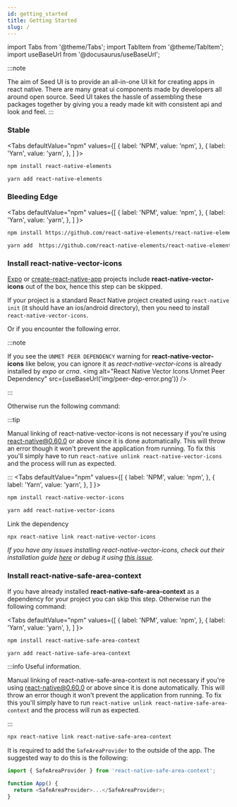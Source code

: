 ```yaml
---
id: getting_started
title: Getting Started
slug: /
---
```


import Tabs from '@theme/Tabs';
import TabItem from '@theme/TabItem';
import useBaseUrl from '@docusaurus/useBaseUrl';

:::note

The aim of Seed UI is to provide an all-in-one UI kit for creating
apps in react native. There are many great ui components made by developers all
around open source. Seed UI takes the hassle of assembling these
packages together by giving you a ready made kit with consistent api and look
and feel.
:::

### Stable

<Tabs
defaultValue="npm"
values={[
{ label: 'NPM', value: 'npm', },
{ label: 'Yarn', value: 'yarn', },
]
}>
<TabItem value="npm">

```bash
npm install react-native-elements
```

</TabItem>
<TabItem value="yarn">

```bash
yarn add react-native-elements
```

</TabItem>
</Tabs>

### Bleeding Edge

<Tabs
defaultValue="npm"
values={[
{ label: 'NPM', value: 'npm', },
{ label: 'Yarn', value: 'yarn', },
]
}>
<TabItem value="npm">

```bash
npm install https://github.com/react-native-elements/react-native-elements#dist
```

</TabItem>
<TabItem value="yarn">

```bash
yarn add  https://github.com/react-native-elements/react-native-elements#dist
```

</TabItem>
</Tabs>

### Install react-native-vector-icons

[Expo](https://expo.io) or
[create-react-native-app](https://github.com/react-community/create-react-native-app)
projects include **react-native-vector-icons** out of the box, hence this step can be skipped.

If your project is a standard React Native project created using
`react-native init` (it should have an ios/android directory), then you need to install `react-native-vector-icons`.

Or if you encounter the following error.

:::note

If you see the `UNMET PEER DEPENDENCY` warning for **react-native-vector-icons** like below, you can ignore it as _react-native-vector-icons_ is already installed by _expo_ or _crna_.
<img alt="React Native Vector Icons Unmet Peer Dependency" src={useBaseUrl('img/peer-dep-error.png')} />

:::

Otherwise run the following command:

:::tip

Manual linking of react-native-vector-icons is not necessary if you're using react-native@0.60.0 or above since it is done automatically. This will throw an error though it won't prevent the application from running. To fix this you'll simply have to run `react-native unlink react-native-vector-icons` and the process will run as expected.

:::
<Tabs
defaultValue="npm"
values={[
{ label: 'NPM', value: 'npm', },
{ label: 'Yarn', value: 'yarn', },
]
}>
<TabItem value="npm">

```bash
npm install react-native-vector-icons
```

</TabItem>
<TabItem value="yarn">

```bash
yarn add react-native-vector-icons
```

</TabItem>
</Tabs>

Link the dependency

```bash
npx react-native link react-native-vector-icons
```

_If you have any issues installing react-native-vector-icons, check out their
installation guide
[here](https://github.com/oblador/react-native-vector-icons#installation) or
debug it using
[this issue](https://github.com/react-native-elements/react-native-elements/issues/503)._

### Install react-native-safe-area-context

If you have already installed **react-native-safe-area-context** as a dependency for
your project you can skip this step. Otherwise run the following command:

<Tabs
defaultValue="npm"
values={[
{ label: 'NPM', value: 'npm', },
{ label: 'Yarn', value: 'yarn', },
]
}>
<TabItem value="npm">

```bash
npm install react-native-safe-area-context
```

</TabItem>
<TabItem value="yarn">

```bash
yarn add react-native-safe-area-context
```

</TabItem>
</Tabs>

:::info Useful information.

Manual linking of react-native-safe-area-context is not necessary if you're using react-native@0.60.0 or above since it is done automatically. This will throw an error though it won't prevent the application from running. To fix this you'll simply have to run `react-native unlink react-native-safe-area-context` and the process will run as expected.

:::

```bash
npx react-native link react-native-safe-area-context
```

It is required to add the `SafeAreaProvider` to the outside of the app. The suggested way to do this is
the following:

```js
import { SafeAreaProvider } from 'react-native-safe-area-context';

function App() {
  return <SafeAreaProvider>...</SafeAreaProvider>;
}
```

